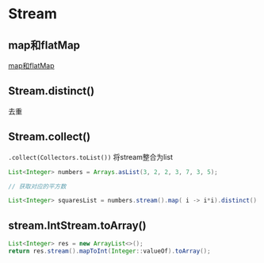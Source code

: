 # Stream

## map和flatMap
[map和flatMap](flatMap和map.md)

## Stream.distinct()
去重

## Stream.collect()
`.collect(Collectors.toList())` 将stream整合为list
```java
List<Integer> numbers = Arrays.asList(3, 2, 2, 3, 7, 3, 5);

// 获取对应的平方数

List<Integer> squaresList = numbers.stream().map( i -> i*i).distinct().collect(Collectors.toList());
```

## stream.IntStream.toArray()
```java
List<Integer> res = new ArrayList<>();
return res.stream().mapToInt(Integer::valueOf).toArray();
```